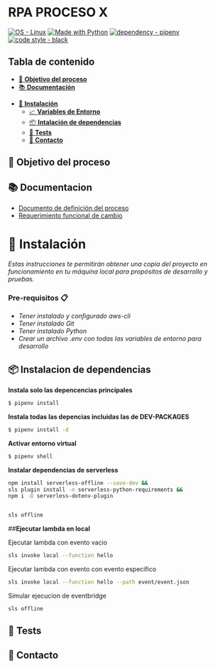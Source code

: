 #  __RPA PROCESO X__
[![OS - Linux](https://img.shields.io/badge/OS-Linux-blue?logo=linux&logoColor=white)](https://www.linux.org/ "Go to Linux homepage")
[![Made with Python](https://img.shields.io/badge/Python-3.7-blue?logo=python&logoColor=white)](https://python.org "Go to Python homepage")
[![dependency - pipenv](https://img.shields.io/badge/dependency-pipenv-blue)](https://pypi.org/project/pipenv)
[![code style - black](https://img.shields.io/badge/code_style-black-blue)](https://black.readthedocs.io/ "Go to Black homepage")

## Tabla de contenido

  * [🎯 __Objetivo del proceso__](#markdown-header-objetivo-del-proceso)
  * [📚  __Documentación__](#markdown-header-documentacion)
- [🚀 __Instalación__](#markdown-header-instalacion)
  * [📈 __Variables de Entorno__](#markdown-header-variables-de-entorno)
  * [📦 __Intalación de dependencias__](#markdown-header-instalacion-de-dependencias)
  * [🧪 __Tests__](#markdown-header-tests)
  * [📧 __Contacto__](#markdown-header-contacto)


## 🎯 __Objetivo del proceso__


## 📚  __Documentacion__

* [Documento de definición del proceso](https://)
* [Requerimiento funcional de cambio](https://)


# 🚀 __Instalación__

_Estas instrucciones te permitirán obtener una copia del proyecto en funcionamiento en tu máquina local para propósitos de desarrollo y pruebas._


### Pre-requisitos  📋
-  _Tener instalado y configurado aws-cli_
-  _Tener instalado Git_
-  _Tener instalado Python_
- _Crear un archivo .env con todas las variables de entorno para desarrollo_

##  📦 __Instalacion de dependencias__

__Instala solo las depencencias principales__

```sh
$ pipenv install
```
__Instala todas las depencias incluidas las de DEV-PACKAGES__

```sh
$ pipenv install -d
```
__Activar entorno virtual__

```sh
$ pipenv shell
```
__Instalar dependencias de serverless__

```sh
npm install serverless-offline --save-dev &&
sls plugin install -n serverless-python-requirements &&
npm i -D serverless-dotenv-plugin


sls offline
```
##__Ejecutar lambda en local__

Ejecutar lambda con evento vacio
```sh
sls invoke local --function hello
```
Ejecutar lambda con evento con evento especifico
```sh
sls invoke local --function hello --path event/event.json
```
Simular ejecucion de eventbridge

```sh
sls offline
```

## 🧪 **Tests**

## 📧 __Contacto__
